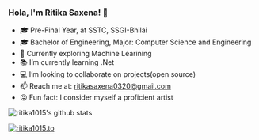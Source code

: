 ### Hola, I'm Ritika Saxena! 👋

- 🎓 Pre-Final Year, at SSTC, SSGI-Bhilai
- 🎓 Bachelor of Engineering, Major: Computer Science and Engineering
- 🔭 Currently exploring Machine Learining 
- 📚 I’m currently learning .Net
- 💻 I’m looking to collaborate on projects(open source)
- 📫 Reach me at: ritikasaxena0320@gmail.com
- 😜 Fun fact: I consider myself a proficient artist



![ritika1015's github stats](https://github-readme-stats.vercel.app/api?username=ritika1015)



[![ritika1015.to](https://github-readme-stats.vercel.app/api/pin/?username=ritika1015&repo=ADTrap)](https://github.com/ritika1015/ADTrap)

